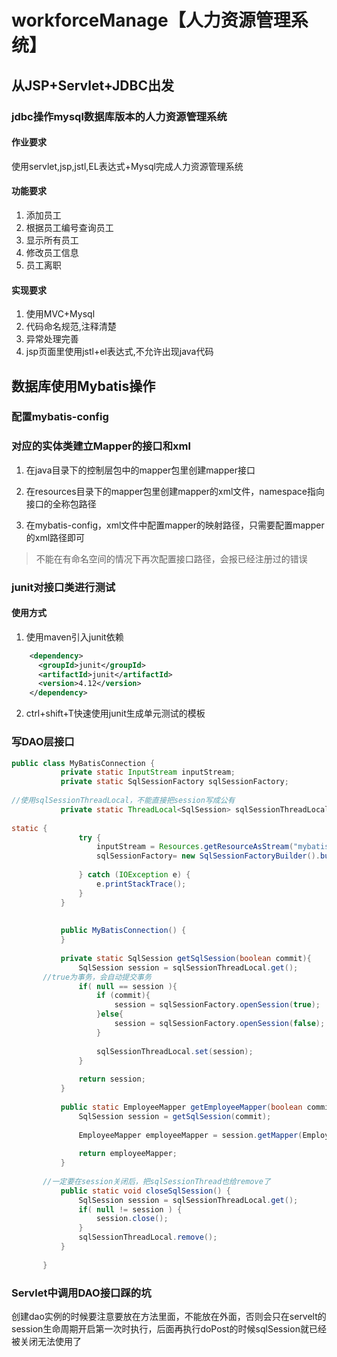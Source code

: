 # workforceManage【人力资源管理系统】
## 从JSP+Servlet+JDBC出发
### jdbc操作mysql数据库版本的人力资源管理系统
#### 作业要求
使用servlet,jsp,jstl,EL表达式+Mysql完成人力资源管理系统
#### 功能要求
1. 添加员工
2. 根据员工编号查询员工
3. 显示所有员工
4. 修改员工信息
5. 员工离职
#### 实现要求
1. 使用MVC+Mysql
2. 代码命名规范,注释清楚
3. 异常处理完善
4. jsp页面里使用jstl+el表达式,不允许出现java代码

## 数据库使用Mybatis操作
### 配置mybatis-config

### 对应的实体类建立Mapper的接口和xml
1. 在java目录下的控制层包中的mapper包里创建mapper接口

2. 在resources目录下的mapper包里创建mapper的xml文件，namespace指向接口的全称包路径

3. 在mybatis-config，xml文件中配置mapper的映射路径，只需要配置mapper的xml路径即可
> 不能在有命名空间的情况下再次配置接口路径，会报已经注册过的错误
### junit对接口类进行测试
#### 使用方式
1. 使用maven引入junit依赖
```xml
    <dependency>
      <groupId>junit</groupId>
      <artifactId>junit</artifactId>
      <version>4.12</version>
    </dependency>

```
2. ctrl+shift+T快速使用junit生成单元测试的模板

### 写DAO层接口
```java
public class MyBatisConnection {
           private static InputStream inputStream;
           private static SqlSessionFactory sqlSessionFactory;
       
//使用sqlSessionThreadLocal，不能直接把session写成公有
           private static ThreadLocal<SqlSession> sqlSessionThreadLocal = new ThreadLocal<>();
           
static {
               try {
                   inputStream = Resources.getResourceAsStream("mybatis-config.xml");
                   sqlSessionFactory= new SqlSessionFactoryBuilder().build(inputStream);
       
               } catch (IOException e) {
                   e.printStackTrace();
               }
           }
       
       
           public MyBatisConnection() {
           }
       
           private static SqlSession getSqlSession(boolean commit){
               SqlSession session = sqlSessionThreadLocal.get();
       //true为事务，会自动提交事务
               if( null == session ){
                   if (commit){
                       session = sqlSessionFactory.openSession(true);
                   }else{
                       session = sqlSessionFactory.openSession(false);
                   }
       
                   sqlSessionThreadLocal.set(session);
               }
       
               return session;
           }
       
           public static EmployeeMapper getEmployeeMapper(boolean commit)  {
               SqlSession session = getSqlSession(commit);
       
               EmployeeMapper employeeMapper = session.getMapper(EmployeeMapper.class);
       
               return employeeMapper;
           }
       
       //一定要在session关闭后，把sqlSessionThread也给remove了
           public static void closeSqlSession() {
               SqlSession session = sqlSessionThreadLocal.get();
               if( null != session ) {
                   session.close();
               }
               sqlSessionThreadLocal.remove();
           }
       
       }

```
### Servlet中调用DAO接口踩的坑
创建dao实例的时候要注意要放在方法里面，不能放在外面，否则会只在servelt的session生命周期开启第一次时执行，后面再执行doPost的时候sqlSession就已经被关闭无法使用了